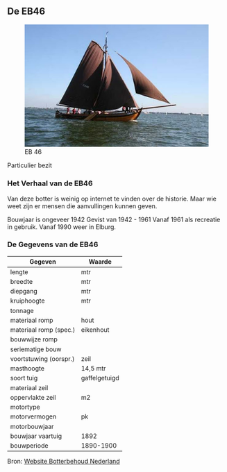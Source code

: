 ## De EB46 

<figure id="foto_eb46">
    <img src="media/eb46.jpg" alt="EB 46">
    <figcaption>EB 46</figcaption>
</figure>

<aside class="note">
    Particulier bezit
</aside>

### Het Verhaal van de EB46

Van deze botter is weinig op internet te vinden over de historie. Maar wie weet zijn er mensen die aanvullingen kunnen geven.

Bouwjaar is ongeveer 1942
Gevist van 1942 - 1961
Vanaf 1961 als recreatie in gebruik.
Vanaf 1990 weer in Elburg.

### De Gegevens van de EB46

| Gegeven                   | Waarde        |  
|---------------------------|---------------|   
| lengte 	                |        mtr    | 	 
| breedte 	                |        mtr    | 		        
| diepgang 	                |        mtr    | 		 
| kruiphoogte 	            |     	 mtr    | 	 
| tonnage 	                |    	        | 	
| materiaal romp 	        | hout 	        |  
| materiaal romp (spec.) 	| eikenhout     |  
| bouwwijze romp 	        |          	    |  
| seriematige bouw 		    |               |  
| voortstuwing (oorspr.) 	| zeil          |   	 
| masthoogte 	            | 14,5 	 mtr    |
| soort tuig 	            | gaffelgetuigd |  	 
| materiaal zeil 	        |               |   	 
| oppervlakte zeil 	        |   	 m2     |
| motortype 	            |               |  	 
| motorvermogen             |   	 pk     | 
| motorbouwjaar 		    |               |  
| bouwjaar vaartuig 	    | 1892 	        |  
| bouwperiode 	            | 1890-1900 	|   

Bron: [Website Botterbehoud Nederland](https://www.botterbehoud.nl/)


